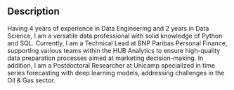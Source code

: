 ## Description
Having 4 years of experience in Data Engineering and 2 years in Data Science, I am a versatile data professional with solid knowledge of Python and SQL. Currently, I am a Technical Lead at BNP Paribas Personal Finance, supporting various teams within the HUB Analytics to ensure high-quality data preparation processes aimed at marketing decision-making. In addition, I am a Postdoctoral Researcher at Unicamp specialized in time series forecasting with deep learning models, addressing challenges in the Oil & Gas sector.
